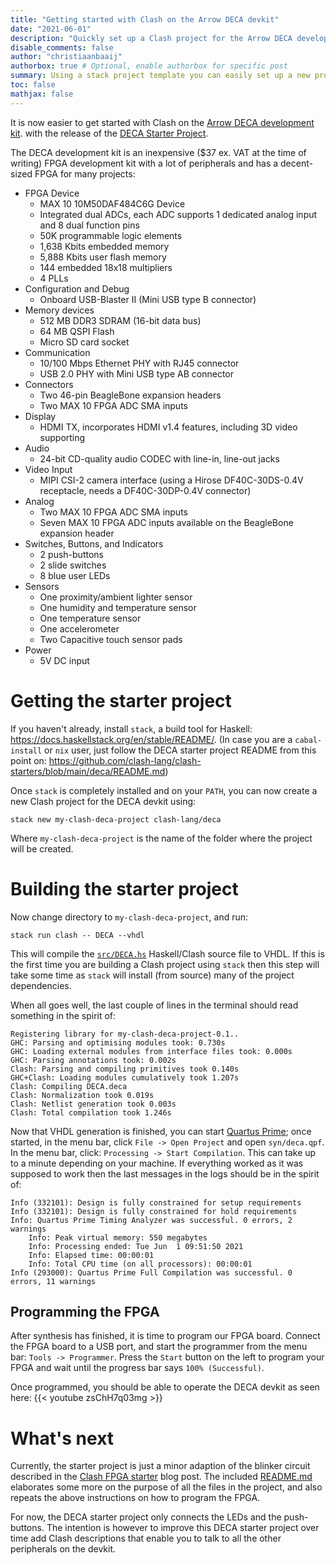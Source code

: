 ```yaml
---
title: "Getting started with Clash on the Arrow DECA devkit"
date: "2021-06-01"
description: "Quickly set up a Clash project for the Arrow DECA development board"
disable_comments: false
author: "christiaanbaaij"
authorbox: true # Optional, enable authorbox for specific post
summary: Using a stack project template you can easily set up a new project for the Arrow DECA development board which contains an Intel MAX10 FPGA (50K LEs; 1638 Kbit memory) and a lot of peripherals (10/100 Mbps EtherNet; HDMI TX; USB 2.0 PHY; audio CODEC; etc). The project template contains and LED-blinker created in Clash and a Quartus project that automatically loads the Clash generated files.
toc: false
mathjax: false
---
```


It is now easier to get started with Clash on the
[Arrow DECA development kit](https://www.arrow.com/en/products/deca/arrow-development-tools).
with the release of the [DECA Starter Project](https://github.com/clash-lang/clash-starters/blob/main/deca/README.md).

The DECA development kit is an inexpensive ($37 ex. VAT at the time of writing) FPGA development kit with a lot of peripherals and has a decent-sized FPGA for many projects:

* FPGA Device
  *  MAX 10 10M50DAF484C6G Device
  *  Integrated dual ADCs, each ADC supports 1 dedicated analog input and 8 dual function pins
  *  50K programmable logic elements
  *  1,638 Kbits embedded memory
  *  5,888 Kbits user flash memory
  *  144 embedded 18x18 multipliers
  *  4 PLLs
* Configuration and Debug
  * Onboard USB-Blaster II (Mini USB type B connector)
* Memory devices
  * 512 MB DDR3 SDRAM (16-bit data bus)
  * 64 MB QSPI Flash
  * Micro SD card socket
* Communication
  * 10/100 Mbps Ethernet PHY with RJ45 connector
  * USB 2.0 PHY with Mini USB type AB connector
* Connectors
  * Two 46-pin BeagleBone expansion headers
  * Two MAX 10 FPGA ADC SMA inputs
* Display
  * HDMI TX, incorporates HDMI v1.4 features, including 3D video supporting
* Audio
  * 24-bit CD-quality audio CODEC with line-in, line-out jacks
* Video Input
  * MIPI CSI-2 camera interface (using a Hirose DF40C-30DS-0.4V receptacle, needs a DF40C-30DP-0.4V connector)
* Analog
  * Two MAX 10 FPGA ADC SMA inputs
  * Seven MAX 10 FPGA ADC inputs available on the BeagleBone expansion header
* Switches, Buttons, and Indicators
  * 2 push-buttons
  * 2 slide switches
  * 8 blue user LEDs
* Sensors
  * One proximity/ambient lighter sensor
  * One humidity and temperature sensor
  * One temperature sensor
  * One accelerometer
  * Two Capacitive touch sensor pads
* Power
  * 5V DC input

# Getting the starter project
If you haven't already, install `stack`, a build tool for Haskell: https://docs.haskellstack.org/en/stable/README/.
(In case you are a `cabal-install` or `nix` user, just follow the DECA starter project README from this point on: https://github.com/clash-lang/clash-starters/blob/main/deca/README.md)

Once `stack` is completely installed and on your `PATH`, you can now create a new Clash project for the DECA devkit using:

```
stack new my-clash-deca-project clash-lang/deca
```

Where `my-clash-deca-project` is the name of the folder where the project will be created.

# Building the starter project
Now change directory to `my-clash-deca-project`, and run:

```
stack run clash -- DECA --vhdl
```

This will compile the [`src/DECA.hs`](https://github.com/clash-lang/clash-starters/blob/2c19ceb566f4137bfd3fd6222aedd4a75dece4c5/deca/src/DECA.hs) Haskell/Clash source file to VHDL.
If this is the first time you are building a Clash project using `stack` then this step will take some time as `stack` will install (from source) many of the project dependencies.

When all goes well, the last couple of lines in the terminal should read something in the spirit of:

```
Registering library for my-clash-deca-project-0.1..
GHC: Parsing and optimising modules took: 0.730s
GHC: Loading external modules from interface files took: 0.000s
GHC: Parsing annotations took: 0.002s
Clash: Parsing and compiling primitives took 0.140s
GHC+Clash: Loading modules cumulatively took 1.207s
Clash: Compiling DECA.deca
Clash: Normalization took 0.019s
Clash: Netlist generation took 0.003s
Clash: Total compilation took 1.246s
```

Now that VHDL generation is finished, you can start [Quartus Prime](https://fpgasoftware.intel.com/?edition=lite); once started, in the menu bar, click `File -> Open Project` and open `syn/deca.qpf`.
In the menu bar, click: `Processing -> Start Compilation`.
This can take up to a minute depending on your machine.
If everything worked as it was supposed to work then the last messages in the logs should be in the spirit of:

```
Info (332101): Design is fully constrained for setup requirements
Info (332101): Design is fully constrained for hold requirements
Info: Quartus Prime Timing Analyzer was successful. 0 errors, 2 warnings
	Info: Peak virtual memory: 550 megabytes
	Info: Processing ended: Tue Jun  1 09:51:50 2021
	Info: Elapsed time: 00:00:01
	Info: Total CPU time (on all processors): 00:00:01
Info (293000): Quartus Prime Full Compilation was successful. 0 errors, 11 warnings
```

## Programming the FPGA
After synthesis has finished, it is time to program our FPGA board.
Connect the FPGA board to a USB port, and start the programmer from the menu bar: `Tools -> Programmer`.
Press the `Start` button on the left to program your FPGA and wait until the progress bar says `100% (Successful)`.

Once programmed, you should be able to operate the DECA devkit as seen here: {{< youtube zsChH7q03mg >}}

# What's next
Currently, the starter project is just a minor adaption of the blinker circuit described in the [Clash FPGA starter](https://qbaylogic.com/all/clash/clash-fpga-starter/) blog post.
The included [README.md](https://github.com/clash-lang/clash-starters/blob/main/deca/README.md) elaborates some more on the purpose of all the files in the project, and also repeats the above instructions on how to program the FPGA.

For now, the DECA starter project only connects the LEDs and the push-buttons.
The intention is however to improve this DECA starter project over time add Clash descriptions that enable you to talk to all the other peripherals on the devkit.
